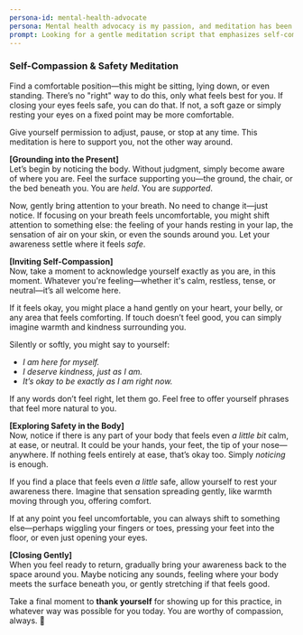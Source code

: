```yaml
---
persona-id: mental-health-advocate
persona: Mental health advocacy is my passion, and meditation has been a crucial part of my own journey. I spend quite a bit of time in online wellness communities, sharing experiences and learning from others. I think AI could be a game-changer for making meditation more accessible, especially for folks who find traditional approaches a bit challenging.
prompt: Looking for a gentle meditation script that emphasizes self-compassion and feeling safe in the body. Should include lots of options for people to modify the practice based on their comfort level, and clear permission to pause or stop if needed.
---
```


### **Self-Compassion & Safety Meditation**  

Find a comfortable position—this might be sitting, lying down, or even standing. There’s no "right" way to do this, only what feels best for you. If closing your eyes feels safe, you can do that. If not, a soft gaze or simply resting your eyes on a fixed point may be more comfortable.  

Give yourself permission to adjust, pause, or stop at any time. This meditation is here to support you, not the other way around.  

**[Grounding into the Present]**  
Let’s begin by noticing the body. Without judgment, simply become aware of where you are. Feel the surface supporting you—the ground, the chair, or the bed beneath you. You are *held*. You are *supported*.  

Now, gently bring attention to your breath. No need to change it—just notice. If focusing on your breath feels uncomfortable, you might shift attention to something else: the feeling of your hands resting in your lap, the sensation of air on your skin, or even the sounds around you. Let your awareness settle where it feels *safe*.  

**[Inviting Self-Compassion]**  
Now, take a moment to acknowledge yourself exactly as you are, in this moment. Whatever you're feeling—whether it's calm, restless, tense, or neutral—it’s all welcome here.  

If it feels okay, you might place a hand gently on your heart, your belly, or any area that feels comforting. If touch doesn’t feel good, you can simply imagine warmth and kindness surrounding you.  

Silently or softly, you might say to yourself:  
- *I am here for myself.*  
- *I deserve kindness, just as I am.*  
- *It’s okay to be exactly as I am right now.*  

If any words don’t feel right, let them go. Feel free to offer yourself phrases that feel more natural to you.  

**[Exploring Safety in the Body]**  
Now, notice if there is any part of your body that feels even *a little bit* calm, at ease, or neutral. It could be your hands, your feet, the tip of your nose—anywhere. If nothing feels entirely at ease, that’s okay too. Simply *noticing* is enough.  

If you find a place that feels even *a little* safe, allow yourself to rest your awareness there. Imagine that sensation spreading gently, like warmth moving through you, offering comfort.  

If at any point you feel uncomfortable, you can always shift to something else—perhaps wiggling your fingers or toes, pressing your feet into the floor, or even just opening your eyes.  

**[Closing Gently]**  
When you feel ready to return, gradually bring your awareness back to the space around you. Maybe noticing any sounds, feeling where your body meets the surface beneath you, or gently stretching if that feels good.  

Take a final moment to **thank yourself** for showing up for this practice, in whatever way was possible for you today. You are worthy of compassion, always. 💜  